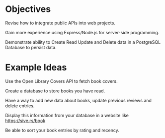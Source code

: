 # Objectives

Revise how to integrate public APIs into web projects.

Gain more experience using Express/Node.js for server-side programming.

Demonstrate ability to Create Read Update and Delete data in a PostgreSQL Database to persist data.

# Example Ideas

Use the Open Library Covers API to fetch book covers.

Create a database to store books you have read.

Have a way to add new data about books, update previous reviews and delete entries.

Display this information from your database in a website like https://sive.rs/book

Be able to sort your book entries by rating and recency.
